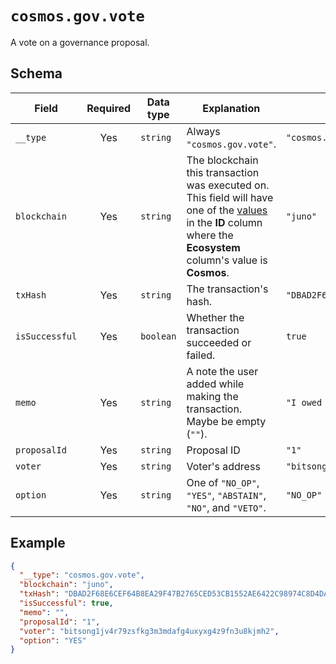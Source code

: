 # `cosmos.gov.vote`

A vote on a governance proposal.

## Schema

| Field          | Required | Data type | Explanation                                                                                                                                                                                   | Example                                                              |
| -------------- | :------: | --------- | --------------------------------------------------------------------------------------------------------------------------------------------------------------------------------------------- | -------------------------------------------------------------------- |
| `__type`       |   Yes    | `string`  | Always `"cosmos.gov.vote"`.                                                                                                                                                                   | `"cosmos.gov.vote"`                                                  |
| `blockchain`   |   Yes    | `string`  | The blockchain this transaction was executed on. This field will have one of the [values](../../blockchains.md) in the **ID** column where the **Ecosystem** column's value is **Cosmos**. | `"juno"`                                                             |
| `txHash`       |   Yes    | `string`  | The transaction's hash.                                                                                                                                                                       | `"DBAD2F68E6CEF64B8EA29F47B2765CED53CB1552AE6422C98974C8D4DA8869F8"` |
| `isSuccessful` |   Yes    | `boolean` | Whether the transaction succeeded or failed.                                                                                                                                                  | `true`                                                               |
| `memo`         |   Yes    | `string`  | A note the user added while making the transaction. Maybe be empty (`""`).                                                                                                                    | `"I owed you 1.5 ATOM since you paid for lunch."`                    |
| `proposalId`   |   Yes    | `string`  | Proposal ID                                                                                                                                                                                   | `"1"`                                                                |
| `voter`        |   Yes    | `string`  | Voter's address                                                                                                                                                                               | `"bitsong1jv4r79zsfkg3m3mdafg4uxyxg4z9fn3u8kjmh2"`                   |
| `option`       |   Yes    | `string`  | One of `"NO_OP"`, `"YES"`, `"ABSTAIN"`, `"NO"`, and `"VETO"`.                                                                                                                                 | `"NO_OP"`                                                            |

## Example

```json
{
  "__type": "cosmos.gov.vote",
  "blockchain": "juno",
  "txHash": "DBAD2F68E6CEF64B8EA29F47B2765CED53CB1552AE6422C98974C8D4DA8869F8",
  "isSuccessful": true,
  "memo": "",
  "proposalId": "1",
  "voter": "bitsong1jv4r79zsfkg3m3mdafg4uxyxg4z9fn3u8kjmh2",
  "option": "YES"
}
```

